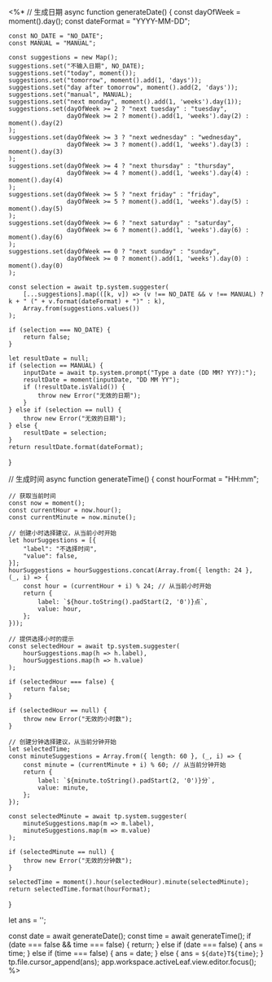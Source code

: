 <%*
// 生成日期
async function generateDate() {
    const dayOfWeek = moment().day();
	const dateFormat = "YYYY-MM-DD";

	const NO_DATE = "NO_DATE";
	const MANUAL = "MANUAL";
	
	const suggestions = new Map();
	suggestions.set("不输入日期", NO_DATE);
	suggestions.set("today", moment());
	suggestions.set("tomorrow", moment().add(1, 'days'));
	suggestions.set("day after tomorrow", moment().add(2, 'days'));
	suggestions.set("manual", MANUAL);
	suggestions.set("next monday", moment().add(1, 'weeks').day(1));
	suggestions.set(dayOfWeek >= 2 ? "next tuesday" : "tuesday",
	                dayOfWeek >= 2 ? moment().add(1, 'weeks').day(2) : moment().day(2)
	);
	suggestions.set(dayOfWeek >= 3 ? "next wednesday" : "wednesday",
	                dayOfWeek >= 3 ? moment().add(1, 'weeks').day(3) : moment().day(3)
	);
	suggestions.set(dayOfWeek >= 4 ? "next thursday" : "thursday",
	                dayOfWeek >= 4 ? moment().add(1, 'weeks').day(4) : moment().day(4)
	);
	suggestions.set(dayOfWeek >= 5 ? "next friday" : "friday",
	                dayOfWeek >= 5 ? moment().add(1, 'weeks').day(5) : moment().day(5)
	);
	suggestions.set(dayOfWeek >= 6 ? "next saturday" : "saturday",
	                dayOfWeek >= 6 ? moment().add(1, 'weeks').day(6) : moment().day(6)
	);
	suggestions.set(dayOfWeek == 0 ? "next sunday" : "sunday",
	                dayOfWeek >= 0 ? moment().add(1, 'weeks').day(0) : moment().day(0)
	);
	
	const selection = await tp.system.suggester(
	    [...suggestions].map(([k, v]) => (v !== NO_DATE && v !== MANUAL) ? k + " (" + v.format(dateFormat) + ")" : k),
	    Array.from(suggestions.values())
	);

	if (selection === NO_DATE) {
		return false;
	}
	
	let resultDate = null;
	if (selection == MANUAL) {
	    inputDate = await tp.system.prompt("Type a date (DD MM? YY?):");
	    resultDate = moment(inputDate, "DD MM YY");
	    if (!resultDate.isValid()) {
			throw new Error("无效的日期");
	    }
	} else if (selection == null) {
		throw new Error("无效的日期");
	} else {
	    resultDate = selection;
	}
	return resultDate.format(dateFormat);
}

// 生成时间
async function generateTime() {
    const hourFormat = "HH:mm";

	// 获取当前时间
	const now = moment();
	const currentHour = now.hour();
	const currentMinute = now.minute();
	
	// 创建小时选择建议，从当前小时开始
	let hourSuggestions = [{
		"label": "不选择时间",
		"value": false,
	}];
	hourSuggestions = hourSuggestions.concat(Array.from({ length: 24 }, (_, i) => {
	    const hour = (currentHour + i) % 24; // 从当前小时开始
	    return {
	        label: `${hour.toString().padStart(2, '0')}点`,
	        value: hour,
	    };
	}));
	
	// 提供选择小时的提示
	const selectedHour = await tp.system.suggester(
	    hourSuggestions.map(h => h.label),
	    hourSuggestions.map(h => h.value)
	);

	if (selectedHour === false) {
		return false;
	}

	if (selectedHour == null) {
		throw new Error("无效的小时数");
	}
	
	// 创建分钟选择建议，从当前分钟开始
	let selectedTime;
	const minuteSuggestions = Array.from({ length: 60 }, (_, i) => {
		const minute = (currentMinute + i) % 60; // 从当前分钟开始
		return {
			label: `${minute.toString().padStart(2, '0')}分`,
			value: minute,
		};
	});

	const selectedMinute = await tp.system.suggester(
		minuteSuggestions.map(m => m.label),
		minuteSuggestions.map(m => m.value)
	);

	if (selectedMinute == null) {
		throw new Error("无效的分钟数");
	}

	selectedTime = moment().hour(selectedHour).minute(selectedMinute);
	return selectedTime.format(hourFormat);
}

let ans = '';

const date = await generateDate();
const time = await generateTime();
if (date === false && time === false) {
	return;
} else if (date === false) {
	ans = time;
} else if (time === false) {
	ans = date;
} else {
	ans = `${date}T${time}`;
}
tp.file.cursor_append(ans);
app.workspace.activeLeaf.view.editor.focus();
%>